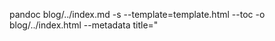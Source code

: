 pandoc blog/../index.md -s --template=template.html --toc -o blog/../index.html --metadata title="<title>"
